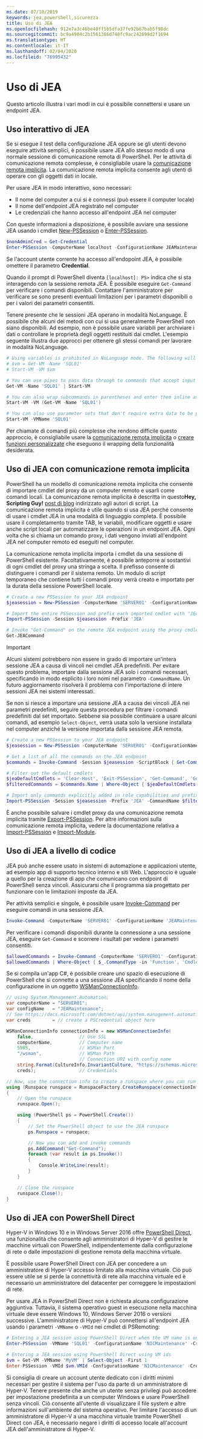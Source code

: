 ```yaml
---
ms.date: 07/10/2019
keywords: jea,powershell,sicurezza
title: Uso di JEA
ms.openlocfilehash: 912e7a3c46be40ff5b5dfa37fe92b67bab5f98dc
ms.sourcegitcommit: bc9a4904c2b1561386d748fc9ac242699d2f1694
ms.translationtype: HT
ms.contentlocale: it-IT
ms.lasthandoff: 02/04/2020
ms.locfileid: "76995432"
---
```

# <a name="using-jea"></a>Uso di JEA

Questo articolo illustra i vari modi in cui è possibile connettersi e usare un endpoint JEA.

## <a name="using-jea-interactively"></a>Uso interattivo di JEA

Se si esegue il test della configurazione JEA oppure se gli utenti devono eseguire attività semplici, è possibile usare JEA allo stesso modo di una normale sessione di comunicazione remota di PowerShell. Per le attività di comunicazione remota complesse, è consigliabile usare la [comunicazione remota implicita](#using-jea-with-implicit-remoting). La comunicazione remota implicita consente agli utenti di operare con gli oggetti dati in locale.

Per usare JEA in modo interattivo, sono necessari:

- Il nome del computer a cui si è connessi (può essere il computer locale)
- Il nome dell'endpoint JEA registrato nel computer
- Le credenziali che hanno accesso all'endpoint JEA nel computer

Con queste informazioni a disposizione, è possibile avviare una sessione JEA usando i cmdlet [New-PSSession](/powershell/module/microsoft.powershell.core/New-PSSession) o [Enter-PSSession](/powershell/module/microsoft.powershell.core/enter-pssession).

```powershell
$nonAdminCred = Get-Credential
Enter-PSSession -ComputerName localhost -ConfigurationName JEAMaintenance -Credential $nonAdminCred
```

Se l'account utente corrente ha accesso all'endopoint JEA, è possibile omettere il parametro **Credential**.

Quando il prompt di PowerShell diventa `[localhost]: PS>` indica che si sta interagendo con la sessione remota JEA. È possibile eseguire `Get-Command` per verificare i comandi disponibili. Contattare l'amministratore per verificare se sono presenti eventuali limitazioni per i parametri disponibili o per i valori dei parametri consentiti.

Tenere presente che le sessioni JEA operano in modalità NoLanguage. È possibile che alcuni dei metodi con cui si usa generalmente PowerShell non siano disponibili. Ad esempio, non è possibile usare variabili per archiviare i dati o controllare le proprietà degli oggetti restituiti dai cmdlet. L'esempio seguente illustra due approcci per ottenere gli stessi comandi per lavorare in modalità NoLanguage.

```powershell
# Using variables is prohibited in NoLanguage mode. The following will not work:
# $vm = Get-VM -Name 'SQL01'
# Start-VM -VM $vm

# You can use pipes to pass data through to commands that accept input from the pipeline
Get-VM -Name 'SQL01' | Start-VM

# You can also wrap subcommands in parentheses and enter them inline as arguments
Start-VM -VM (Get-VM -Name 'SQL01')

# You can also use parameter sets that don't require extra data to be passed in
Start-VM -VMName 'SQL01'
```

Per chiamate di comandi più complesse che rendono difficile questo approccio, è consigliabile usare la [comunicazione remota implicita](#using-jea-with-implicit-remoting) o [creare funzioni personalizzate](role-capabilities.md#creating-custom-functions) che eseguono il wrapping della funzionalità desiderata.

## <a name="using-jea-with-implicit-remoting"></a>Uso di JEA con comunicazione remota implicita

PowerShell ha un modello di comunicazione remota implicita che consente di importare cmdlet del proxy da un computer remoto e usarli come comandi locali. La comunicazione remota implicita è descritta in questo**Hey, Scripting Guy!** [post di blog](https://devblogs.microsoft.com/scripting/remoting-the-implicit-way/) indirizzato agli autori di script.
La comunicazione remota implicita è utile quando si usa JEA perché consente di usare i cmdlet JEA in una modalità di linguaggio completa. È possibile usare il completamento tramite TAB, le variabili, modificare oggetti e usare anche script locali per automatizzare le operazioni in un endpoint JEA. Ogni volta che si chiama un comando proxy, i dati vengono inviati all'endpoint JEA nel computer remoto ed eseguiti nel computer.

La comunicazione remota implicita importa i cmdlet da una sessione di PowerShell esistente. Facoltativamente, è possibile anteporre ai sostantivi di ogni cmdlet del proxy una stringa a scelta. Il prefisso consente di distinguere i comandi per il sistema remoto. Un modulo di script temporaneo che contiene tutti i comandi proxy verrà creato e importato per la durata della sessione PowerShell locale.

```powershell
# Create a new PSSession to your JEA endpoint
$jeasession = New-PSSession -ComputerName 'SERVER01' -ConfigurationName 'JEAMaintenance'

# Import the entire PSSession and prefix each imported cmdlet with "JEA"
Import-PSSession -Session $jeasession -Prefix 'JEA'

# Invoke "Get-Command" on the remote JEA endpoint using the proxy cmdlet
Get-JEACommand
```

> [!IMPORTANT]
> Alcuni sistemi potrebbero non essere in grado di importare un'intera sessione JEA a causa di vincoli nei cmdlet JEA predefiniti. Per evitare questo problema, importare dalla sessione JEA solo i comandi necessari, specificando in modo esplicito i loro nomi nel parametro `-CommandName`. Un futuro aggiornamento risolverà il problema con l'importazione di intere sessioni JEA nei sistemi interessati.

Se non si riesce a importare una sessione JEA a causa dei vincoli JEA nei parametri predefiniti, seguire questa procedura per filtrare i comandi predefiniti dal set importato. Sebbene sia possibile continuare a usare alcuni comandi, ad esempio `Select-Object`, verrà usata solo la versione installata nel computer anziché la versione importata dalla sessione JEA remota.

```powershell
# Create a new PSSession to your JEA endpoint
$jeasession = New-PSSession -ComputerName 'SERVER01' -ConfigurationName 'JEAMaintenance'

# Get a list of all the commands on the JEA endpoint
$commands = Invoke-Command -Session $jeasession -ScriptBlock { Get-Command }

# Filter out the default cmdlets
$jeaDefaultCmdlets = 'Clear-Host', 'Exit-PSSession', 'Get-Command', 'Get-FormatData', 'Get-Help', 'Measure-Object', 'Out-Default', 'Select-Object'
$filteredCommands = $commands.Name | Where-Object { $jeaDefaultCmdlets -notcontains $_ }

# Import only commands explicitly added in role capabilities and prefix each imported cmdlet with "JEA"
Import-PSSession -Session $jeasession -Prefix 'JEA' -CommandName $filteredCommands
```

È anche possibile salvare i cmdlet proxy da una comunicazione remota implicita tramite [Export-PSSession](/powershell/microsoft.powershell.utility/Export-PSSession).
Per altre informazioni sulla comunicazione remota implicita, vedere la documentazione relativa a [Import-PSSession](/powershell/microsoft.powershell.utility/import-pssession) e [Import-Module](/powershell/microsoft.powershell.core/import-module).

## <a name="using-jea-programmatically"></a>Uso di JEA a livello di codice

JEA può anche essere usato in sistemi di automazione e applicazioni utente, ad esempio app di supporto tecnico interno e siti Web. L'approccio è uguale a quello per la creazione di app che comunicano con endpoint di PowerShell senza vincoli. Assicurarsi che il programma sia progettato per funzionare con le limitazioni imposte da JEA.

Per attività semplici e singole, è possibile usare [Invoke-Command](/powershell/module/microsoft.powershell.core/invoke-command) per eseguire comandi in una sessione JEA.

```powershell
Invoke-Command -ComputerName 'SERVER01' -ConfigurationName 'JEAMaintenance' -ScriptBlock { Get-Process; Get-Service }
```

Per verificare i comandi disponibili durante la connessione a una sessione JEA, eseguire `Get-Command` e scorrere i risultati per vedere i parametri consentiti.

```powershell
$allowedCommands = Invoke-Command -ComputerName 'SERVER01' -ConfigurationName 'JEAMaintenance' -ScriptBlock { Get-Command }
$allowedCommands | Where-Object { $_.CommandType -in 'Function', 'Cmdlet' } | Format-Table Name, Parameters
```

Se si compila un'app C#, è possibile creare uno spazio di esecuzione di PowerShell che si connette a una sessione JEA specificando il nome della configurazione in un oggetto [WSManConnectionInfo](/dotnet/api/system.management.automation.runspaces.wsmanconnectioninfo).

```csharp
// using System.Management.Automation;
var computerName = "SERVER01";
var configName   = "JEAMaintenance";
// See https://docs.microsoft.com/dotnet/api/system.management.automation.pscredential
var creds        = // create a PSCredential object here

WSManConnectionInfo connectionInfo = new WSManConnectionInfo(
    false,                 // Use SSL
    computerName,          // Computer name
    5985,                  // WSMan Port
    "/wsman",              // WSMan Path
                           // Connection URI with config name
    string.Format(CultureInfo.InvariantCulture, "https://schemas.microsoft.com/powershell/{0}", configName),
    creds);                // Credentials

// Now, use the connection info to create a runspace where you can run the commands
using (Runspace runspace = RunspaceFactory.CreateRunspace(connectionInfo))
{
    // Open the runspace
    runspace.Open();

    using (PowerShell ps = PowerShell.Create())
    {
        // Set the PowerShell object to use the JEA runspace
        ps.Runspace = runspace;

        // Now you can add and invoke commands
        ps.AddCommand("Get-Command");
        foreach (var result in ps.Invoke())
        {
            Console.WriteLine(result);
        }
    }

    // Close the runspace
    runspace.Close();
}
```

## <a name="using-jea-with-powershell-direct"></a>Uso di JEA con PowerShell Direct

Hyper-V in Windows 10 e in Windows Server 2016 offre [PowerShell Direct](/virtualization/hyper-v-on-windows/user-guide/powershell-direct), una funzionalità che consente agli amministratori di Hyper-V di gestire le macchine virtuali con PowerShell, indipendentemente dalla configurazione di rete o dalle impostazioni di gestione remota della macchina virtuale.

È possibile usare PowerShell Direct con JEA per concedere a un amministratore di Hyper-V accesso limitato alla macchina virtuale.
Ciò può essere utile se si perde la connettività di rete alla macchina virtuale ed è necessario un amministratore del datacenter per correggere le impostazioni di rete.

Per usare JEA in PowerShell Direct non è richiesta alcuna configurazione aggiuntiva. Tuttavia, il sistema operativo guest in esecuzione nella macchina virtuale deve essere Windows 10, Windows Server 2016 o versioni successive. L'amministratore di Hyper-V può connettersi all'endpoint JEA usando i parametri `-VMName` o `-VMId` nei cmdlet di PSRemoting:

```powershell
# Entering a JEA session using PowerShell Direct when the VM name is unique
Enter-PSSession -VMName 'SQL01' -ConfigurationName 'NICMaintenance' -Credential 'localhost\JEAformyHoster'

# Entering a JEA session using PowerShell Direct using VM ids
$vm = Get-VM -VMName 'MyVM' | Select-Object -First 1
Enter-PSSession -VMId $vm.VMId -ConfigurationName 'NICMaintenance' -Credential 'localhost\JEAformyHoster'
```

Si consiglia di creare un account utente dedicato con i diritti minimi necessari per gestire il sistema per l'uso da parte di un amministratore di Hyper-V. Tenere presente che anche un utente senza privilegi può accedere per impostazione predefinita a un computer Windows e usare PowerShell senza vincoli. Ciò consente all'utente di visualizzare il file system e altre informazioni sull'ambiente del sistema operativo. Per limitare l'accesso di un amministratore di Hyper-V a una macchina virtuale tramite PowerShell Direct con JEA, è necessario negare i diritti di accesso locale all'account JEA dell'amministratore di Hyper-V.
